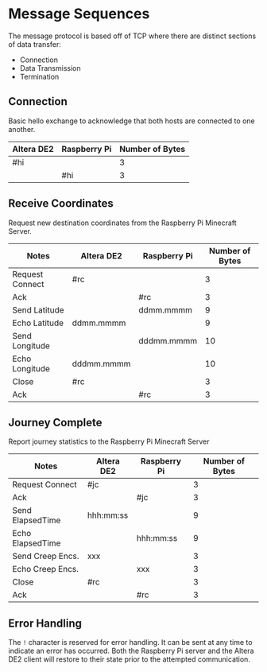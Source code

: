 # Message Sequences

The message protocol is based off of TCP where there are distinct sections of data transfer:
* Connection
* Data Transmission
* Termination

## Connection

Basic hello exchange to acknowledge that both hosts are connected to one another.

Altera DE2 | Raspberry Pi | Number of Bytes
---        | ---          | ---
\#hi       |              | 3
           | \#hi         | 3

## Receive Coordinates

Request new destination coordinates from the Raspberry Pi Minecraft Server.

Notes           | Altera DE2 | Raspberry Pi | Number of Bytes
---             | ---        | ---          | ---
Request Connect | \#rc       |              | 3
Ack             |            | \#rc         | 3
Send Latitude   |            | ddmm.mmmm    | 9
Echo Latitude   | ddmm.mmmm  |              | 9
Send Longitude  |            | dddmm.mmmm   | 10
Echo Longitude  | dddmm.mmmm |              | 10
Close           | \#rc       |              | 3
Ack             |            | \#rc         | 3

## Journey Complete

Report journey statistics to the Raspberry Pi Minecraft Server

Notes           | Altera DE2 | Raspberry Pi | Number of Bytes
---             | ---        | ---          | ---
Request Connect | \#jc       |              | 3
Ack             |            | \#jc         | 3
Send ElapsedTime| hhh:mm:ss  |              | 9
Echo ElapsedTime|            | hhh:mm:ss    | 9
Send Creep Encs.| xxx        |              | 3
Echo Creep Encs.|            | xxx          | 3
Close           | \#rc       |              | 3
Ack             |            | \#rc         | 3

## Error Handling

The `!` character is reserved for error handling. It can be sent at any time to indicate an error has occurred. Both the Raspberry Pi server and the Altera DE2 client will restore to their state prior to the attempted communication.
